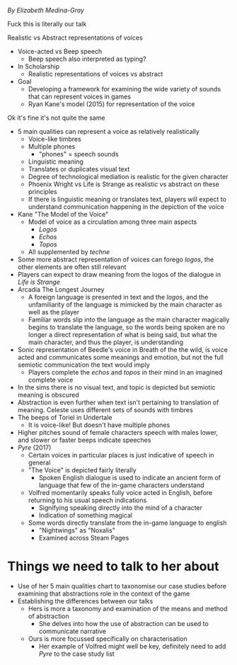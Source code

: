 *By Elizabeth Medina-Gray*

Fuck this is literally our talk

Realistic vs Abstract representations of voices

- Voice-acted vs Beep speech
	- Beep speech also interpreted as typing?
- In Scholarship
	- Realistic representations of voices vs abstract
- Goal
	- Developing a framework for examining the wide variety of sounds that can represent voices in games
	- Ryan Kane's model (2015) for representation of the voice

Ok it's fine it's not quite the same

- 5 main qualities can represent a voice as relatively realistically
	- Voice-like timbres
	- Multiple phones
		- "phones" = speech sounds
	- Linguistic meaning
	- Translates or duplicates visual text
	- Degree of technological mediation is realistic for the given character
	- Phoenix Wright vs Life is Strange as realistic vs abstract on these principles
	- If there is linguistic meaning or translates text, players will expect to understand communication happening in the depiction of the voice
- Kane "The Model of the Voice"
	- Model of voice as a circulation among three main aspects
		- *Logos*
		- *Echos*
		- *Topos*
	- All supplemented by *techne*
- Some more abstract representation of voices can forego *logos*, the other elements are often still relevant
- Players can expect to draw meaning from the logos of the dialogue in *Life is Strange*
- Arcadia The Longest Journey
	- A foreign language is presented in text and the *logos*, and the unfamiliarity of the language is mimicked by the main character as well as the player
	- Familiar words slip into the language as the main character magically begins to translate the language, so the words being spoken are no longer a direct representation of what is being said, but what the main character, and thus the player, is understanding
- Sonic representation of Beedle's voice in Breath of the the wild, is voice acted and communicates some meanings and emotion, but not the full semiotic communication the text would imply
	- Players complete the *echos* and *topos* in their mind in an imagined complete voice
- In the sims there is no visual text, and topic is depicted but semiotic meaning is obscured
- Abstraction is even further when text isn't pertaining to translation of meaning. Celeste uses different sets of sounds with timbres 
- The beeps of Toriel in Undertale 
	- It is voice-like! But doesn't have multiple phones
- Higher pitches sound of female characters speech with males lower, and slower or faster beeps indicate speeches
- *Pyre* (2017)
	- Certain voices in particular places is just indicative of speech in general
	- "The Voice" is depicted fairly literally
		- Spoken English dialogue is used to indicate an ancient form of language that few of the in-game characters understand
	- Volfred momentarily speaks fully voice acted in English, before returning to his usual speech indications
		- Signifying speaking directly into the mind of a character
		- Indication of something magical
	- Some words directly translate from the in-game language to english
		- "Nightwings" as "Noxalis"
		- Examined across Steam Pages

# Things we need to talk to her about

- Use of her 5 main qualities chart to taxonomise our case studies before examining that abstractions role in the context of the game
- Establishing the differences between our talks
	- Hers is more a taxonomy and examination of the means and method of abstraction
		- She delves into how the use of abstraction can be used to communicate narrative
	- Ours is more focussed specifically on characterisation
		- Her example of Volfred might well be key, definitely need to add *Pyre* to the case study list
